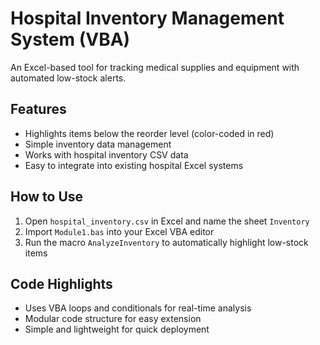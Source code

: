 # Hospital Inventory Management System (VBA)

An Excel-based tool for tracking medical supplies and equipment with automated low-stock alerts.

## Features
- Highlights items below the reorder level (color-coded in red)
- Simple inventory data management
- Works with hospital inventory CSV data
- Easy to integrate into existing hospital Excel systems

## How to Use
1. Open `hospital_inventory.csv` in Excel and name the sheet `Inventory`
2. Import `Module1.bas` into your Excel VBA editor
3. Run the macro `AnalyzeInventory` to automatically highlight low-stock items

## Code Highlights
- Uses VBA loops and conditionals for real-time analysis
- Modular code structure for easy extension
- Simple and lightweight for quick deployment
